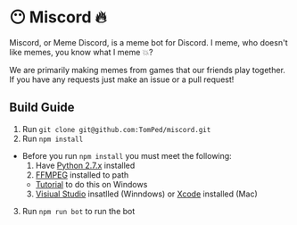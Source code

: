# :no_mouth: Miscord :fire:
Miscord, or Meme Discord, is a meme bot for Discord. I meme, who doesn't like memes, you know what I meme :boom:?

We are primarily making memes from games that our friends play together. If you have any requests just make an issue or a pull request!

## Build Guide

1. Run `git clone git@github.com:TomPed/miscord.git`
2. Run `npm install`
  - Before you run `npm install` you must meet the following:
    1. Have [Python 2.7.x](https://www.python.org/downloads/) installed 
    2. [FFMPEG](https://ffmpeg.org/download.html) installed to path
      - [Tutorial](https://www.youtube.com/watch?v=xcdTIDHm4KM) to do this on Windows
    3. [Visiual Studio](https://www.visualstudio.com/en-us/visual-studio-homepage-vs.aspx) insatlled (Winndows) or [Xcode](https://developer.apple.com/xcode/) installed (Mac)
3. Run `npm run bot` to run the bot
